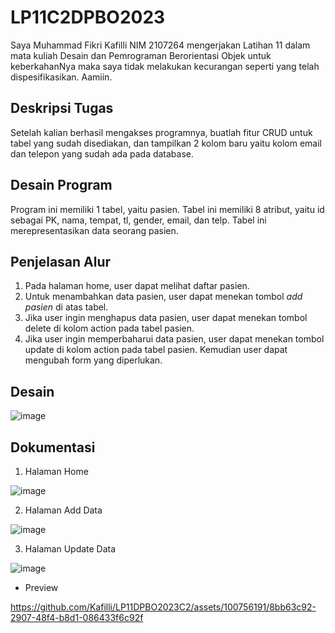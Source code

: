 # LP11C2DPBO2023
Saya Muhammad Fikri Kafilli NIM 2107264 mengerjakan Latihan 11 dalam mata kuliah Desain dan Pemrograman Berorientasi Objek untuk keberkahanNya maka saya tidak melakukan kecurangan seperti yang telah dispesifikasikan. Aamiin.

## Deskripsi Tugas
Setelah kalian berhasil mengakses programnya, buatlah fitur CRUD untuk tabel yang sudah disediakan, dan tampilkan 2 kolom baru yaitu kolom email dan telepon yang sudah ada pada database.

## Desain Program
Program ini memiliki 1 tabel, yaitu pasien. Tabel ini memiliki 8 atribut, yaitu id sebagai PK, nama, tempat, tl, gender, email, dan telp. Tabel ini merepresentasikan data seorang pasien.

## Penjelasan Alur
1. Pada halaman home, user dapat melihat daftar pasien.
2. Untuk menambahkan data pasien, user dapat menekan tombol *add pasien* di atas tabel.
3. Jika user ingin menghapus data pasien, user dapat menekan tombol delete di kolom action pada tabel pasien.
4. Jika user ingin memperbaharui data pasien, user dapat menekan tombol update di kolom action pada tabel pasien. Kemudian user dapat mengubah form yang diperlukan.

## Desain

![image](https://github.com/Kafilli/LP11DPBO2023C2/assets/100756191/38a87471-898f-46f2-b470-92ab3256db15)


## Dokumentasi
1. Halaman Home

![image](https://github.com/Kafilli/LP11DPBO2023C2/assets/100756191/79397572-47ae-4c02-8f7e-65a765c9af55)


2. Halaman Add Data

![image](https://github.com/Kafilli/LP11DPBO2023C2/assets/100756191/4f29d556-d88e-4fb8-a15c-55bb54079d33)


3. Halaman Update Data

![image](https://github.com/Kafilli/LP11DPBO2023C2/assets/100756191/8a50fb46-d80e-4a27-b6e8-1a3bdb756775)


- Preview

https://github.com/Kafilli/LP11DPBO2023C2/assets/100756191/8bb63c92-2907-48f4-b8d1-086433f6c92f



